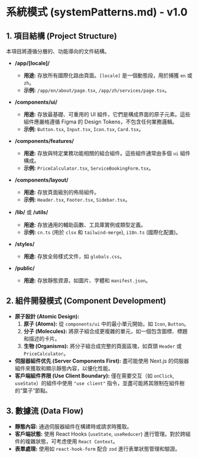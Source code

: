 # 系統模式 (systemPatterns.md) - v1.0

## 1. 項目結構 (Project Structure)
本項目將遵循分層的、功能導向的文件結構。

*   **/app/[locale]/**
    *   **用途:** 存放所有國際化路由頁面。`[locale]` 是一個動態段，用於捕獲 `en` 或 `zh`。
    *   **示例:** `/app/en/about/page.tsx`, `/app/zh/services/page.tsx`。

*   **/components/ui/**
    *   **用途:** 存放最基礎、可重用的 UI 組件，它們是構成界面的原子元素。這些組件應嚴格遵循 Figma 的 Design Tokens，不包含任何業務邏輯。
    *   **示例:** `Button.tsx`, `Input.tsx`, `Icon.tsx`, `Card.tsx`。

*   **/components/features/**
    *   **用途:** 存放與特定業務功能相關的組合組件。這些組件通常由多個 `ui` 組件構成。
    *   **示例:** `PriceCalculator.tsx`, `ServiceBookingForm.tsx`。

*   **/components/layout/**
    *   **用途:** 存放頁面級別的佈局組件。
    *   **示例:** `Header.tsx`, `Footer.tsx`, `Sidebar.tsx`。

*   **/lib/** 或 **/utils/**
    *   **用途:** 存放通用的輔助函數、工具庫實例或類型定義。
    *   **示例:** `cn.ts` (用於 `clsx` 和 `tailwind-merge`), `i18n.ts` (國際化配置)。

*   **/styles/**
    *   **用途:** 存放全局樣式文件，如 `globals.css`。

*   **/public/**
    *   **用途:** 存放靜態資源，如圖片、字體和 `manifest.json`。

## 2. 組件開發模式 (Component Development)
*   **原子設計 (Atomic Design):**
    1.  **原子 (Atoms):** 從 `components/ui` 中的最小單元開始，如 `Icon`, `Button`。
    2.  **分子 (Molecules):** 將原子組合成更複雜的單元，如一個包含圖標、標題和描述的卡片。
    3.  **生物 (Organisms):** 將分子組合成完整的頁面區塊，如頁頭 `Header` 或 `PriceCalculator`。
*   **伺服器組件优先 (Server Components First):** 盡可能使用 Next.js 的伺服器組件來獲取和顯示靜態內容，以優化性能。
*   **客戶端組件界限 (Use Client Boundary):** 僅在需要交互（如 `onClick`, `useState`）的組件中使用 `"use client"` 指令，並盡可能將其限制在組件樹的“葉子”節點。

## 3. 數據流 (Data Flow)
*   **靜態內容:** 通過伺服器組件在構建時或請求時獲取。
*   **客戶端狀態:** 使用 React Hooks (`useState`, `useReducer`) 進行管理。對於跨組件的複雜狀態，可考虑使用 `React Context`。
*   **表單處理:** 使用如 `react-hook-form` 配合 `zod` 進行表單狀態管理和驗證。

